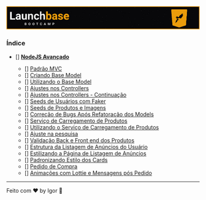 <div style="text-align: center;">
  <a href="#">
    <img alt="LaunchBase" src="../../.github/logo.jpg"/>
  </a>
</div>

### **Índice**

- [] [**NodeJS Avançado**](#)

  - [] [Padrão MVC](#)
  - [] [Criando Base Model](#)
  - [] [Utilizando o Base Model](#)
  - [] [Ajustes nos Controllers](#)
  - [] [Ajustes nos Controllers - Continuação](#)
  - [] [Seeds de Usuários com Faker](#)
  - [] [Seeds de Produtos e Imagens](#)
  - [] [Correção de Bugs Após Refatoração dos Models](#)
  - [] [Serviço de Carregamento de Produtos](#)
  - [] [Utilizando o Serviço de Carregamento de Produtos](#)
  - [] [Ajuste na pesquisa](#)
  - [] [Validação Back e Front end dos Produtos](#)
  - [] [Estrutura da Listagem de Anúncios do Usuário](#)
  - [] [Estilizando a Página de Listagem de Anúncios](#)
  - [] [Padronizando Estilo dos Cards](#)
  - [] [Pedido de Compra](#)
  - [] [Animações com Lottie e Mensagens pós Pedido](#)
    
---

Feito com ❤ by Igor 🖖